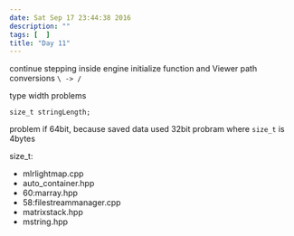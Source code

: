 ```yaml
---
date: Sat Sep 17 23:44:38 2016
description: ""
tags: [  ]
title: "Day 11"
---
```

continue stepping inside engine initialize function and Viewer
path conversions `\ -> /`

type width problems

`size_t stringLength;`

problem if 64bit, because saved data used 32bit probram where `size_t` is 4bytes

size_t:
 * mlrlightmap.cpp
 * auto_container.hpp
 * 60:marray.hpp
 * 58:filestreammanager.cpp
 * matrixstack.hpp
 * mstring.hpp



